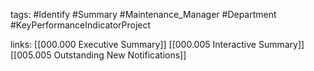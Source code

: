 tags:
	#Identify
	#Summary
	#Maintenance_Manager
	#Department
	#KeyPerformanceIndicatorProject

links:
	[[000.000 Executive Summary]]
	[[000.005 Interactive Summary]]
	[[005.005 Outstanding New Notifications]]